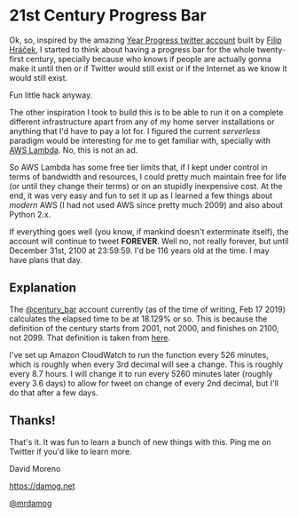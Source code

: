 21st Century Progress Bar
=========================

Ok, so, inspired by the amazing [Year Progress twitter account](https://twitter.com/year_progress) built by [Filip Hráček](https://filiph.net/), I started to think about having a progress bar for the whole twenty-first century, specially because who knows if people are actually gonna make it until then or if Twitter would still exist or if the Internet as we know it would still exist.

Fun little hack anyway.

The other inspiration I took to build this is to be able to run it on a complete different infrastructure apart from any of my home server installations or anything that I'd have to pay a lot for. I figured the current _serverless_ paradigm would be interesting for me to get familiar with, specially with [AWS Lambda](https://aws.amazon.com/lambda/). No, this is not an ad.

So AWS Lambda has some free tier limits that, if I kept under control in terms of bandwidth and resources, I could pretty much maintain free for life (or until they change their terms) or on an stupidly inexpensive cost. At the end, it was very easy and fun to set it up as I learned a few things about _modern_ AWS (I had not used AWS since pretty much 2009) and also about Python 2.x.

If everything goes well (you know, if mankind doesn't exterminate itself), the account will continue to tweet **FOREVER**. Well no, not really forever, but until December 31st, 2100 at 23:59:59. I'd be 116 years old at the time. I may have plans that day.

Explanation
-----------
The [@century_bar](http://twitter.com/century_bar) account currently (as of the time of writing, Feb 17 2019) calculates the elapsed time to be at 18.129% or so. This is because the definition of the century starts from 2001, not 2000, and finishes on 2100, not 2099. That definition is taken from [here](https://en.wikipedia.org/wiki/21st_century).

I've set up Amazon CloudWatch to run the function every 526 minutes, which is roughly when every 3rd decimal will see a change. This is roughly every 8.7 hours. I will change it to run every 5260 minutes later (roughly every 3.6 days) to allow for tweet on change of every 2nd decimal, but I'll do that after a few days.

Thanks!
-------
That's it. It was fun to learn a bunch of new things with this. Ping me on Twitter if you'd like to learn more.

David Moreno

https://damog.net

[@mrdamog](http://twitter.com/mrdamog)

